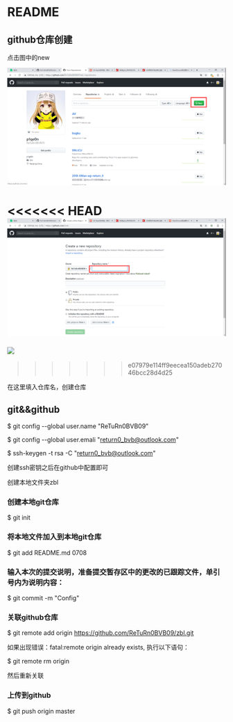 # README

## github仓库创建

点击图中的new  

![](./img/1.png)  

<<<<<<< HEAD
![](./img/2.png)     
=======
![](./img\/.png)     
>>>>>>> e07979e114ff9eecea150adeb27046bcc28d4d25

在这里填入仓库名，创建仓库  

## git&&github

$ git config --global user.name "ReTuRn0BVB09"  

$ git config --global user.emali "return0_bvb@outlook.com"  

$ ssh-keygen -t rsa -C "return0_bvb@outlook.com"  

创建ssh密钥之后在github中配置即可  

创建本地文件夹zbl  

### 创建本地git仓库  

$ git init  

### 将本地文件加入到本地git仓库

$ git add README.md 0708  

### 输入本次的提交说明，准备提交暂存区中的更改的已跟踪文件，单引号内为说明内容：

$ git commit -m "Config"  

### 关联github仓库

$ git remote add origin https://github.com/ReTuRn0BVB09/zbl.git  

如果出现错误：fatal:remote origin already exists, 执行以下语句：

$ git remote rm origin  

然后重新关联  

### 上传到github

$ git push origin master  
